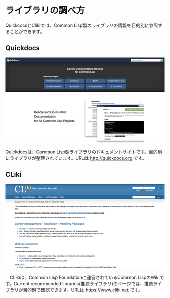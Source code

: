 # ライブラリの調べ方

QuickcocsとClikiでは、Common Lisp製のライブラリの情報を目的別に参照することができます。

## Quickdocs

![quickdocs](https://raw.githubusercontent.com/clfreaks/techbookfest6/master/images/03-quickdocs.png)

Quickdocsは、Common Lisp製ライブラリのドキュメントサイトです。目的別にライブラリが整理されています。URLは http://quickdocs.org です。

## CLiki

![CLiki](https://raw.githubusercontent.com/clfreaks/techbookfest6/master/images/03-cliki.png)

　CLikiは、Common Lisp Foundationに運営されているCommon LispのWikiです。Current recommended libraries(推薦ライブラリ)のページでは、推薦ライブラリが目的別で確認できます。URLは https://www.cliki.net です。
